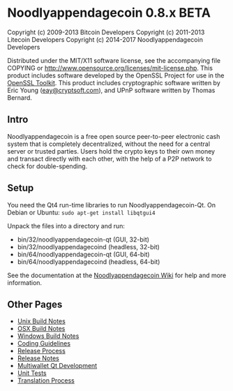 Noodlyappendagecoin 0.8.x BETA
===============================

Copyright (c) 2009-2013 Bitcoin Developers
Copyright (c) 2011-2013 Litecoin Developers
Copyright (c) 2014-2017 Noodlyappendagecoin Developers

Distributed under the MIT/X11 software license, see the accompanying
file COPYING or http://www.opensource.org/licenses/mit-license.php.
This product includes software developed by the OpenSSL Project for use in the [OpenSSL Toolkit](http://www.openssl.org/). This product includes
cryptographic software written by Eric Young ([eay@cryptsoft.com](mailto:eay@cryptsoft.com)), and UPnP software written by Thomas Bernard.


Intro
---------------------
Noodlyappendagecoin is a free open source peer-to-peer electronic cash system that is
completely decentralized, without the need for a central server or trusted
parties.  Users hold the crypto keys to their own money and transact directly
with each other, with the help of a P2P network to check for double-spending.


Setup
---------------------
You need the Qt4 run-time libraries to run Noodlyappendagecoin-Qt. On Debian or Ubuntu:
	`sudo apt-get install libqtgui4`

Unpack the files into a directory and run:

- bin/32/noodlyappendagecoin-qt (GUI, 32-bit)
- bin/32/noodlyappendagecoind (headless, 32-bit)
- bin/64/noodlyappendagecoin-qt (GUI, 64-bit)
- bin/64/noodlyappendagecoind (headless, 64-bit)

See the documentation at the [Noodlyappendagecoin Wiki](http://noodlyappendagecoin.org)
for help and more information.


Other Pages
---------------------
- [Unix Build Notes](build-unix.md)
- [OSX Build Notes](build-osx.md)
- [Windows Build Notes](build-msw.md)
- [Coding Guidelines](coding.md)
- [Release Process](release-process.md)
- [Release Notes](release-notes.md)
- [Multiwallet Qt Development](multiwallet-qt.md)
- [Unit Tests](unit-tests.md)
- [Translation Process](translation_process.md)
